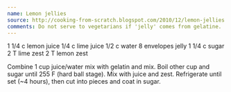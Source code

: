 ```yaml
---
name: Lemon jellies
source: http://cooking-from-scratch.blogspot.com/2010/12/lemon-jellies.html + http://www.foodnetwork.com/recipes/alton-brown/acid-jellies-recipe/index.html
comments: Do not serve to vegetarians if 'jelly' comes from gelatine.
---
```


1 1/4 c lemon juice
1/4 c lime juice
1/2 c water
8 envelopes jelly
1 1/4 c sugar
2 T lime zest
2 T lemon zest

Combine 1 cup juice/water mix with gelatin and mix. Boil other cup and sugar until 255 F (hard ball stage). Mix with juice and zest. Refrigerate until set (~4 hours), then cut into pieces and coat in sugar.

